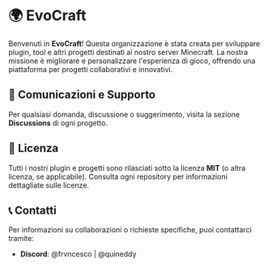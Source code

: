 # 🌍 EvoCraft

Benvenuti in **EvoCraft**! Questa organizzazione è stata creata per sviluppare plugin, tool e altri progetti destinati al nostro server Minecraft. La nostra missione è migliorare e personalizzare l'esperienza di gioco, offrendo una piattaforma per progetti collaborativi e innovativi.

## 💬 Comunicazioni e Supporto

Per qualsiasi domanda, discussione o suggerimento, visita la sezione **Discussions** di ogni progetto.

## 📜 Licenza

Tutti i nostri plugin e progetti sono rilasciati sotto la licenza **MIT** (o altra licenza, se applicabile). Consulta ogni repository per informazioni dettagliate sulle licenze.

## 📞 Contatti

Per informazioni su collaborazioni o richieste specifiche, puoi contattarci tramite:
- **Discord**: @frvncesco | @quineddy

